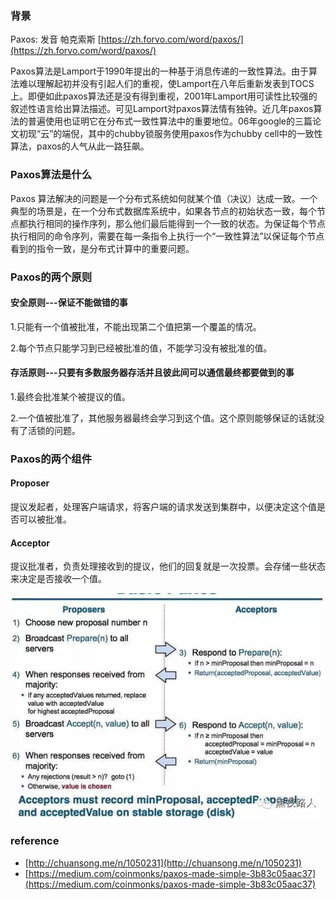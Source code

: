 ### **背景**

Paxos: 发音 帕克索斯 [https://zh.forvo.com/word/paxos/](https://zh.forvo.com/word/paxos/)

Paxos算法是Lamport于1990年提出的一种基于消息传递的一致性算法。由于算法难以理解起初并没有引起人们的重视，使Lamport在八年后重新发表到TOCS上。即便如此paxos算法还是没有得到重视，2001年Lamport用可读性比较强的叙述性语言给出算法描述。可见Lamport对paxos算法情有独钟。近几年paxos算法的普遍使用也证明它在分布式一致性算法中的重要地位。06年google的三篇论文初现“云”的端倪，其中的chubby锁服务使用paxos作为chubby cell中的一致性算法，paxos的人气从此一路狂飙。

### Paxos算法是什么

Paxos 算法解决的问题是一个分布式系统如何就某个值（决议）达成一致。一个典型的场景是，在一个分布式数据库系统中，如果各节点的初始状态一致，每个节点都执行相同的操作序列，那么他们最后能得到一个一致的状态。为保证每个节点执行相同的命令序列，需要在每一条指令上执行一个“一致性算法”以保证每个节点看到的指令一致，是分布式计算中的重要问题。

### Paxos的两个原则

#### 安全原则---保证不能做错的事

1.只能有一个值被批准，不能出现第二个值把第一个覆盖的情况。

2.每个节点只能学习到已经被批准的值，不能学习没有被批准的值。

#### 存活原则---只要有多数服务器存活并且彼此间可以通信最终都要做到的事

1.最终会批准某个被提议的值。

2.一个值被批准了，其他服务器最终会学习到这个值。这个原则能够保证的话就没有了活锁的问题。

### Paxos的两个组件

#### Proposer

提议发起者，处理客户端请求，将客户端的请求发送到集群中，以便决定这个值是否可以被批准。

#### Acceptor

提议批准者，负责处理接收到的提议，他们的回复就是一次投票。会存储一些状态来决定是否接收一个值。

![](/assets/Paxos.png)

### reference

* [http://chuansong.me/n/1050231](http://chuansong.me/n/1050231)
* [https://medium.com/coinmonks/paxos-made-simple-3b83c05aac37](https://medium.com/coinmonks/paxos-made-simple-3b83c05aac37)



